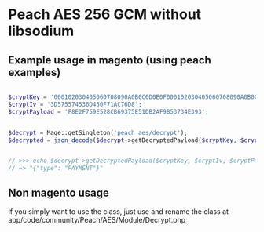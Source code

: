 # Peach AES 256 GCM without libsodium

## Example usage in magento (using peach examples)

```php

$cryptKey = '000102030405060708090A0B0C0D0E0F000102030405060708090A0B0C0D0E0F';
$cryptIv = '3D575574536D450F71AC76D8';
$cryptPayload = 'F8E2F759E528CB69375E51DB2AF9B53734E393';


$decrypt = Mage::getSingleton('peach_aes/decrypt');
$decrypted = json_decode($decrypt->getDecryptedPayload($cryptKey, $cryptIv, $cryptPayload), true);


// >>> echo $decrypt->getDecryptedPayload($cryptKey, $cryptIv, $cryptPayload);
// => "{"type": "PAYMENT"}"

```

## Non magento usage

If you simply want to use the class, just use and rename the class at app/code/community/Peach/AES/Module/Decrypt.php